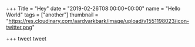 +++
Title = "Hey"
date = "2019-02-26T08:00:00+00:00"
name = "Hello World"
tags = ["another"]
thumbnail = "https://res.cloudinary.com/aardvarkbark/image/upload/v1551198023/icon-twitter.png"

+++
tweet tweet